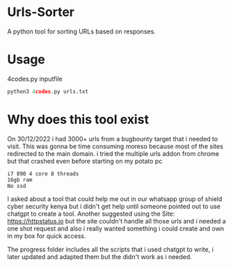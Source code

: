 # Urls-Sorter
A python tool for sorting URLs based on responses.

# Usage
4codes.py inputfile

```python
python3 4codes.py urls.txt
```

# Why does this tool exist

On 30/12/2022 i had 3000+ urls from a bugbounty target that i needed to visit. This was gonna be time consuming moreso because most of the sites redirected to the main domain. i tried the multiple urls addon from chrome but that crashed even before starting on my potato pc

```
i7 890 4 core 8 threads
16gb ram
No ssd
```

I asked about a tool that could help me out in our whatsapp group of shield cyber security kenya but i didn't get help until someone pointed out to use chatgpt to create a tool.
Another suggested using the Site: https://httpstatus.io but the site couldn't handle all those urls and i needed a one shot request and also i really wanted something i could create and own in my box for quick access.

The progress folder includes all the scripts that i used chatgpt to write, i later updated and adapted them but the didn't work as i needed.
